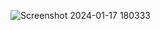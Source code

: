 ![Screenshot 2024-01-17 180333](https://github.com/kvfaa/Resep/assets/140590496/fd5a3e60-00a9-451f-9ce5-8b39bcb5d427)
